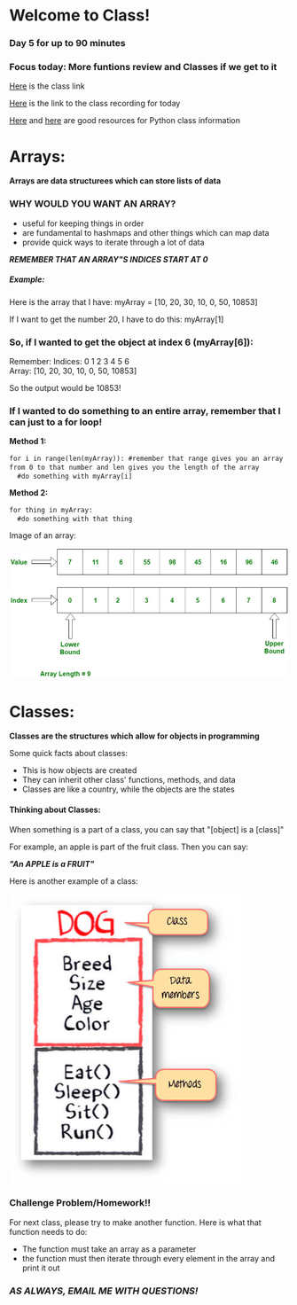 # Welcome to Class!
### Day 5 for up to 90 minutes
### Focus today: More funtions review and Classes if we get to it

[Here](https://sps.zoom.us/j/94771799518) is the class link 

[Here](https://drive.google.com/drive/folders/1MSr2rA_G9VDhh8YYRVtZF2UgHSD_ApbE?usp=sharing) is the link to the class recording for today

[Here](https://docs.python.org/3/tutorial/classes.html) and [here](https://www.w3schools.com/python/python_classes.asp) are good resources for Python class information

# Arrays:
__Arrays are data structurees which can store lists of data__

### __WHY WOULD YOU WANT AN ARRAY?__
- useful for keeping things in order
- are fundamental to hashmaps and other things which can map data
- provide quick ways to iterate through a lot of data

___REMEMBER THAT AN ARRAY"S INDICES START AT 0___

##### Example:
Here is the array that I have: myArray = [10, 20, 30, 10, 0, 50, 10853]

If I want to get the number 20, I have to do this: myArray[1]


### So, if I wanted to get the object at index 6 (myArray[6]):

Remember:
Indices:  0   1   2   3   4   5     6     
Array:   [10, 20, 30, 10, 0, 50, 10853]

So the output would be 10853!

### If I wanted to do something to an entire array, remember that I can just to a for loop!

__Method 1:__
```
for i in range(len(myArray)): #remember that range gives you an array from 0 to that number and len gives you the length of the array
  #do something with myArray[i]
```

__Method 2:__
```
for thing in myArray:
  #do something with that thing
```


Image of an array:

![Array](/formatting/Day5Materials/arrays.jpeg)

# Classes:
__Classes are the structures which allow for objects in programming__

Some quick facts about classes:
- This is how objects are created
- They can inherit other class' functions, methods, and data
- Classes are like a country, while the objects are the states

#### Thinking about Classes:

When something is a part of a class, you can say that "[object] is a [class]"

For example, an apple is part of the fruit class. Then you can say:

___"An APPLE is a FRUIT"___

Here is another example of a class:

![class image](/formatting/Day5Materials/image.jpeg)



### Challenge Problem/Homework!!

For next class, please try to make another function. Here is what that function needs to do:

- The function must take an array as a parameter
- the function must then iterate through every element in the array and print it out

### ___AS ALWAYS, EMAIL ME WITH QUESTIONS!___
